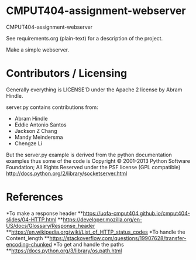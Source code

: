 CMPUT404-assignment-webserver
=============================

CMPUT404-assignment-webserver

See requirements.org (plain-text) for a description of the project.

Make a simple webserver.

Contributors / Licensing
========================

Generally everything is LICENSE'D under the Apache 2 license by Abram Hindle.

server.py contains contributions from:

* Abram Hindle
* Eddie Antonio Santos
* Jackson Z Chang
* Mandy Meindersma
* Chengze Li

But the server.py example is derived from the python documentation
examples thus some of the code is Copyright © 2001-2013 Python
Software Foundation; All Rights Reserved under the PSF license (GPL
compatible) http://docs.python.org/2/library/socketserver.html

References
==========
*To make a response header
**https://uofa-cmput404.github.io/cmput404-slides/04-HTTP.html
**https://developer.mozilla.org/en-US/docs/Glossary/Response_header
**https://en.wikipedia.org/wiki/List_of_HTTP_status_codes
*To handle the Content_length
**https://stackoverflow.com/questions/19907628/transfer-encoding-chunked
*To get and handle the paths
**https://docs.python.org/3/library/os.path.html
